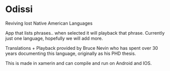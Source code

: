 # Odissi
Reviving lost Native American Languages

App that lists phrases.. when selected it will playback that phrase.  Currently just one language, hopefully we will add 
more.

Translations + Playback provided by Bruce Nevin who has spent over 30 years documenting this language, originally as his PHD thesis.

This is made in xamerin and can compile and run on Android and IOS.

